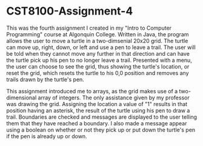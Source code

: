 # CST8100-Assignment-4
This was the fourth assignment I created in my "Intro to Computer Programming" course at Algonquin College. Written in Java, the program allows the user to move a turtle in a two-dimsenial 20x20 grid. The turtle can move up, right, down, or left and use a pen to leave a trail. The user will be told when they cannot move any further in that direction and can have the turtle pick up his pen to no longer leave a trail. Presented with a menu, the user can choose to see the grid, thus showing the turtle's location, or reset the grid, which resets the turtle to his 0,0 position and removes any trails drawn by the turtle's pen.

This assignment introduced me to arrays, as the grid makes use of a two-dimensional array of integers. The only assistance given by my professor was drawing the grid. Assigning the location a value of "1" results in that position having an asterisk, the result of the turtle using his pen to draw a trail. Boundaries are checked and messages are displayed to the user telling them that they have reached a boundary. I also made a message appear using a boolean on whether or not they pick up or put down the turtle's pen if the pen is already up or down.
